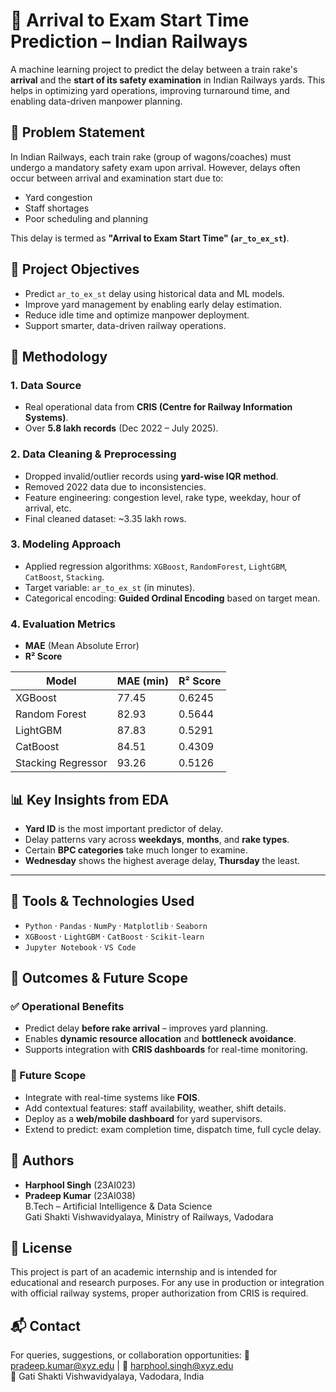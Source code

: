 # 🚆 Arrival to Exam Start Time Prediction – Indian Railways

A machine learning project to predict the delay between a train rake's **arrival** and the **start of its safety examination** in Indian Railways yards. This helps in optimizing yard operations, improving turnaround time, and enabling data-driven manpower planning.


## 📌 Problem Statement

In Indian Railways, each train rake (group of wagons/coaches) must undergo a mandatory safety exam upon arrival. However, delays often occur between arrival and examination start due to:
- Yard congestion
- Staff shortages
- Poor scheduling and planning

This delay is termed as **"Arrival to Exam Start Time" (`ar_to_ex_st`)**.


## 🎯 Project Objectives

- Predict `ar_to_ex_st` delay using historical data and ML models.
- Improve yard management by enabling early delay estimation.
- Reduce idle time and optimize manpower deployment.
- Support smarter, data-driven railway operations.


## 🧠 Methodology

### 1. **Data Source**
- Real operational data from **CRIS (Centre for Railway Information Systems)**.
- Over **5.8 lakh records** (Dec 2022 – July 2025).

### 2. **Data Cleaning & Preprocessing**
- Dropped invalid/outlier records using **yard-wise IQR method**.
- Removed 2022 data due to inconsistencies.
- Feature engineering: congestion level, rake type, weekday, hour of arrival, etc.
- Final cleaned dataset: ~3.35 lakh rows.

### 3. **Modeling Approach**
- Applied regression algorithms: `XGBoost`, `RandomForest`, `LightGBM`, `CatBoost`, `Stacking`.
- Target variable: `ar_to_ex_st` (in minutes).
- Categorical encoding: **Guided Ordinal Encoding** based on target mean.

### 4. **Evaluation Metrics**
- **MAE** (Mean Absolute Error)
- **R² Score**

| Model               | MAE (min) | R² Score |
|--------------------|-----------|----------|
| XGBoost            | 77.45     | 0.6245   |
| Random Forest      | 82.93     | 0.5644   |
| LightGBM           | 87.83     | 0.5291   |
| CatBoost           | 84.51     | 0.4309   |
| Stacking Regressor | 93.26     | 0.5126   |


## 📊 Key Insights from EDA

- **Yard ID** is the most important predictor of delay.
- Delay patterns vary across **weekdays**, **months**, and **rake types**.
- Certain **BPC categories** take much longer to examine.
- **Wednesday** shows the highest average delay, **Thursday** the least.

---

## 🔧 Tools & Technologies Used

- `Python` · `Pandas` · `NumPy` · `Matplotlib` · `Seaborn`
- `XGBoost` · `LightGBM` · `CatBoost` · `Scikit-learn`
- `Jupyter Notebook` · `VS Code`


## 🚀 Outcomes & Future Scope

### ✅ Operational Benefits
- Predict delay **before rake arrival** – improves yard planning.
- Enables **dynamic resource allocation** and **bottleneck avoidance**.
- Supports integration with **CRIS dashboards** for real-time monitoring.

### 🔄 Future Scope
- Integrate with real-time systems like **FOIS**.
- Add contextual features: staff availability, weather, shift details.
- Deploy as a **web/mobile dashboard** for yard supervisors.
- Extend to predict: exam completion time, dispatch time, full cycle delay.


## 👥 Authors

- **Harphool Singh** (23AI023)  
- **Pradeep Kumar** (23AI038)  
B.Tech – Artificial Intelligence & Data Science  
Gati Shakti Vishwavidyalaya, Ministry of Railways, Vadodara


## 📄 License

This project is part of an academic internship and is intended for educational and research purposes. For any use in production or integration with official railway systems, proper authorization from CRIS is required.


## 📬 Contact

For queries, suggestions, or collaboration opportunities:
📧 pradeep.kumar@xyz.edu | 📧 harphool.singh@xyz.edu  
📍 Gati Shakti Vishwavidyalaya, Vadodara, India

